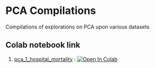 # PCA Compilations
Compilations of explorations on PCA upon various datasets

## Colab notebook link
1. [pca_1_hospital_mortality](https://github.com/ArdaniahJ/Principal_Component_Analysis_Compilations/blob/main/pca_1_hospital_mortality.py) : [![Open In Colab](https://colab.research.google.com/assets/colab-badge.svg)](https://colab.research.google.com/drive/1kUwcos7tRANvbmzoun0mjf0FKv-l5rKc?usp=sharing)

